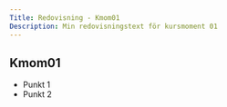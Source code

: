 ```yaml
---
Title: Redovisning - Kmom01
Description: Min redovisningstext för kursmoment 01
---
```


Kmom01
-----------

- Punkt 1
- Punkt 2
